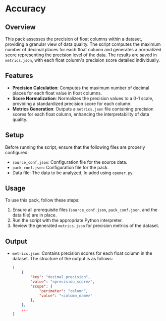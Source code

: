 # Accuracy

## Overview
This pack assesses the precision of float columns within a dataset, providing a granular view of data quality. The script computes the maximum number of decimal places for each float column and generates a normalized score representing the precision level of the data. The results are saved in `metrics.json`, with each float column's precision score detailed individually.

## Features
- **Precision Calculation**: Computes the maximum number of decimal places for each float value in float columns.
- **Score Normalization**: Normalizes the precision values to a 0-1 scale, providing a standardized precision score for each column.
- **Metrics Generation**: Outputs a `metrics.json` file containing precision scores for each float column, enhancing the interpretability of data quality.

## Setup
Before running the script, ensure that the following files are properly configured:
- `source_conf.json`: Configuration file for the source data.
- `pack_conf.json`: Configuration file for the pack.
- Data file: The data to be analyzed, lo aded using `opener.py`.

## Usage
To use this pack, follow these steps:
1. Ensure all prerequisite files (`source_conf.json`, `pack_conf.json`, and the data file) are in place.
2. Run the script with the appropriate Python interpreter.
3. Review the generated `metrics.json` for precision metrics of the dataset.

## Output
- `metrics.json`: Contains precision scores for each float column in the dataset. The structure of the output is as follows:
  ```json
  [
      {
          "key": "decimal_precision",
          "value": "<precision_score>",
          "scope": {
              "perimeter": "column",
              "value": "<column_name>"
          },
      },
      ...
  ]
